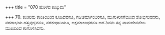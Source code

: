 +++
title = "070 ಹೊಳೆವ ಕುಙ್ಕುಮ"

+++
70. ಕುಂಕುಮ ಕಾಂತಿಯಿಂದ ಕೂಡಿದವನೂ, ಗಜಚರ್ಮಾಂಬರನೂ, ಮುಗುಳುನಗೆಯಿಂದ ಶೋಭಿಸುವವನು, ವರದಾಭಯ ಹಸ್ತವುಳ್ಳವನೂ, ಪರಶುಧಾರಿಯೂ, ಅಕ್ಷಮಾಲಾಧರನೂ ಆದ ಶಿವನು ತನ್ನ ವಾಮದೇವನೆಂಬ ಮುಖದಿಂದ ಕಂಗೊಳಿಸಿದನು.